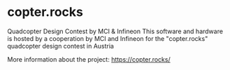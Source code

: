 # copter.rocks
Quadcopter Design Contest by MCI &amp; Infineon
This software and hardware is hosted by a cooperation by MCI and Infineon for the "copter.rocks" quadcopter design contest in Austria

More information about the project: https://copter.rocks/
